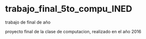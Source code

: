 # trabajo_final_5to_compu_INED
trabajo de final de año

 proyecto final de la clase de computacion, realizado en el año 2016
